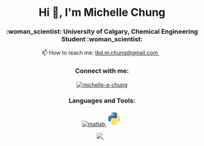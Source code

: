 <h1 align="center">Hi 👋, I'm Michelle Chung</h1>
<h3 align="center">:woman_scientist: University of Calgary, Chemical Engineering Student :woman_scientist: </h3>

<p align="center">
📫 How to reach me: 
    <a href="mailto:tkd.m.chung@gmail.com">
    tkd.m.chung@gmail.com
    </a>&nbsp;&nbsp;
</p>
    
<h3 align="center">Connect with me:</h3>
<p align="center">
<a href="https://linkedin.com/in/michelle-a-chung" target="blank"><img align="center" src="https://cdn.jsdelivr.net/npm/simple-icons@3.0.1/icons/linkedin.svg" alt="michelle-a-chung" height="30" width="40" /></a>
</p>

<h3 align="center">Languages and Tools:</h3>
<p align="center"> <a href="https://www.mathworks.com/" target="_blank"> <img src="https://raw.githubusercontent.com/simple-icons/simple-icons/master/icons/mathworks.svg" alt="matlab" width="40" height="40"/> </a> <a href="https://www.python.org" target="_blank"> <img src="https://raw.githubusercontent.com/devicons/devicon/master/icons/python/python-original.svg" alt="python" width="40" height="40"/> </a> </p>

<p align='center'>
    <a href="https://www.codewars.com/users/mchung-code">
    <img src="https://www.codewars.com/users/mchung-code/badges/small" />
    </a>&nbsp;&nbsp;
</p>

<!-- 
Badges from https://github.com/alexandresanlim/Badges4-README.md-Profile 
Updated using https://rahuldkjain.github.io/gh-profile-readme-generator/
--> 
